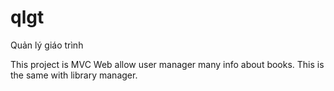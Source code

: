 # qlgt
Quản lý giáo trình

This project is MVC Web allow user manager many info about books. This is the same with library manager.
